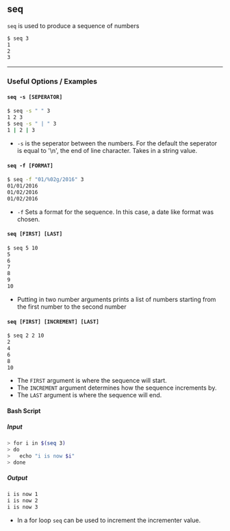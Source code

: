 seq
-------
`seq` is used to produce a sequence of numbers
<!-- one line explanation would go here -->

<!-- minimal example -->
~~~ bash
$ seq 3
1
2
3
~~~

---

### Useful Options / Examples

#### `seq -s [SEPERATOR] `

~~~ bash
$ seq -s " " 3
1 2 3
$ seq -s " | " 3
1 | 2 | 3
~~~

 * `-s` is the seperator between the numbers. For the default the seperator is equal to '\n', the end of line character. Takes in a string value.

#### `seq -f [FORMAT] `
 
~~~ bash
$ seq -f "01/%02g/2016" 3
01/01/2016
01/02/2016
01/02/2016
~~~

* `-f` Sets a format for the sequence. In this case, a date like format was chosen.

#### `seq [FIRST] [LAST]`

~~~ bash
$ seq 5 10
5
6
7
8
9
10
~~~

 * Putting in two number arguments prints a list of numbers starting from the 
first number to the second number

#### `seq [FIRST] [INCREMENT] [LAST]`

~~~ bash
$ seq 2 2 10
2
4
6
8
10
~~~

 * The `FIRST` argument is where the sequence will start. 
 * The `INCREMENT` argument determines how the sequence increments by.
 * The `LAST` argument is where the sequence will end.

#### Bash Script

##### Input

~~~ bash
> for i in $(seq 3)
> do
>   echo "i is now $i"
> done
~~~

##### Output

~~~ bash
i is now 1
i is now 2
i is now 3
~~~

 * In a for loop `seq` can be used to increment the incrementer value.
